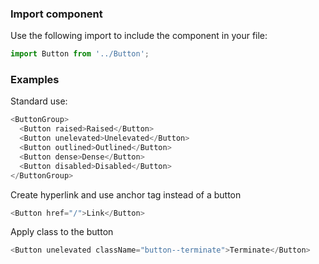 ### Import component

Use the following import to include the component in your file:

```jsx static
import Button from '../Button';
```

### Examples

Standard use:

```js
<ButtonGroup>
  <Button raised>Raised</Button>
  <Button unelevated>Unelevated</Button>
  <Button outlined>Outlined</Button>
  <Button dense>Dense</Button>
  <Button disabled>Disabled</Button>
</ButtonGroup>
```

Create hyperlink and use anchor tag instead of a button

```js
<Button href="/">Link</Button>
```

Apply class to the button

```js
<Button unelevated className="button--terminate">Terminate</Button>
```